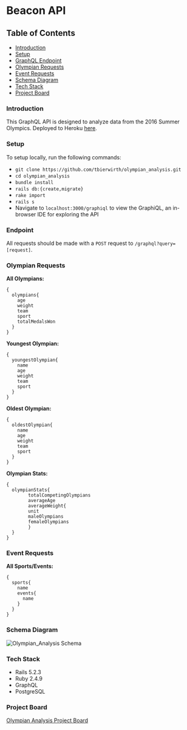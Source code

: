 # Beacon API

## Table of Contents
* [Introduction](#Introduction)
* [Setup](#Setup)
* [GraphQL Endpoint](#Endpoint)
* [Olympian Requests](#Olympian-Requests)
* [Event Requests](#Event-Requests)
* [Schema Diagram](#Schema-Diagram)
* [Tech Stack](#Tech-Stack)
* [Project Board](#Project-Board)

### Introduction
This GraphQL API is designed to analyze data from the 2016 Summer Olympics.  Deployed to Heroku [here](https://secure-temple-77119.herokuapp.com/).

### Setup
To setup locally, run the following commands:
 - `git clone https://github.com/tbierwirth/olympian_analysis.git`
 - `cd olympian_analysis`
 - `bundle install`
 - `rails db:{create,migrate}`
 - `rake import`
 - `rails s`
 - Navigate to `localhost:3000/graphiql` to view the GraphiQL, an in-browser IDE for exploring the API

### Endpoint
All requests should be made with a `POST` request to `/graphql?query=[request]`.

### Olympian Requests

**All Olympians:**
```
{
  olympians{
    age
    weight
    team
    sport
    totalMedalsWon
  }
}
```

**Youngest Olympian:**
```
{
  youngestOlympian{
    name
    age
    weight
    team
    sport
  }
}
```

**Oldest Olympian:**
```
{
  oldestOlympian{
    name
    age
    weight
    team
    sport
  }
}
```

**Olympian Stats:**
```
{
  olympianStats{
		totalCompetingOlympians
		averageAge
		averageWeight{
		unit
		maleOlympians
		femaleOlympians
		}
  }
}

```

### Event Requests
**All Sports/Events:**
```
{
  sports{
    name
    events{
      name
    }
  }
}
```

### Schema Diagram
![Olympian_Analysis Schema](https://user-images.githubusercontent.com/46985326/68159237-4792a880-ff49-11e9-9f99-5d0684310405.png)


### Tech Stack

* Rails 5.2.3
* Ruby 2.4.9
* GraphQL
* PostgreSQL

### Project Board

[Olympian Analysis Project Board](https://github.com/tbierwirth/olympian_analysis/projects/1)
